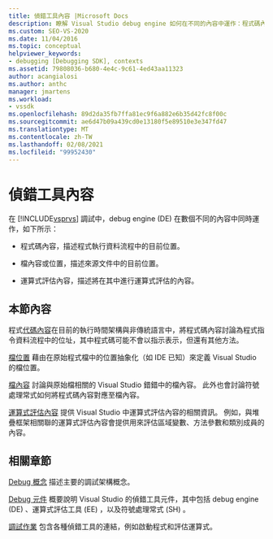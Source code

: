 ```yaml
---
title: 偵錯工具內容 |Microsoft Docs
description: 瞭解 Visual Studio debug engine 如何在不同的內容中運作：程式碼內容、檔內容或位置，以及運算式評估內容。
ms.custom: SEO-VS-2020
ms.date: 11/04/2016
ms.topic: conceptual
helpviewer_keywords:
- debugging [Debugging SDK], contexts
ms.assetid: 79808036-b680-4e4c-9c61-4ed43aa11323
author: acangialosi
ms.author: anthc
manager: jmartens
ms.workload:
- vssdk
ms.openlocfilehash: 89d2da35fb7ffa81ec9f6a882e6b35d42fc8f00c
ms.sourcegitcommit: ae6d47b09a439cd0e13180f5e89510e3e347fd47
ms.translationtype: MT
ms.contentlocale: zh-TW
ms.lasthandoff: 02/08/2021
ms.locfileid: "99952430"
---
```

# <a name="debugger-contexts"></a>偵錯工具內容
在 [!INCLUDE[vsprvs](../../code-quality/includes/vsprvs_md.md)] 調試中，debug engine (DE) 在數個不同的內容中同時運作，如下所示：

- 程式碼內容，描述程式執行資料流程中的目前位置。

- 檔內容或位置，描述來源文件中的目前位置。

- 運算式評估內容，描述將在其中進行運算式評估的內容。

## <a name="in-this-section"></a>本節內容
 程式[代碼內容](../../extensibility/debugger/code-context.md)在目前的執行時間架構與非傳統語言中，將程式碼內容討論為程式指令資料流程中的位址，其中程式碼可能不會以指示表示，但還有其他方法。

 [檔位置](../../extensibility/debugger/document-position.md) 藉由在原始程式檔中的位置抽象化（如 IDE 已知）來定義 Visual Studio 的檔位置。

 [檔內容](../../extensibility/debugger/document-context.md) 討論與原始檔相關的 Visual Studio 錯錯中的檔內容。 此外也會討論符號處理常式如何將程式碼內容對應至檔內容。

 [運算式評估內容](../../extensibility/debugger/expression-evaluation-context.md) 提供 Visual Studio 中運算式評估內容的相關資訊。 例如，與堆疊框架相關聯的運算式評估內容會提供用來評估區域變數、方法參數和類別成員的內容。

## <a name="related-sections"></a>相關章節
 [Debug 概念](../../extensibility/debugger/debugger-concepts.md) 描述主要的調試架構概念。

 [Debug 元件](../../extensibility/debugger/debugger-components.md) 概要說明 Visual Studio 的偵錯工具元件，其中包括 debug engine (DE) 、運算式評估工具 (EE) ，以及符號處理常式 (SH) 。

 [調試作業](../../extensibility/debugger/debugging-tasks.md) 包含各種偵錯工具的連結，例如啟動程式和評估運算式。
